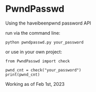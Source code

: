# PwndPasswd

Using the haveibeenpwnd password API

run via the command line:

```
python pwndpasswd.py your_password
```

or use in your own project:

```
from PwndPasswd import check

pwnd_cnt = check("your_password")
print(pwnd_cnt)
```

Working as of Feb 1st, 2023

